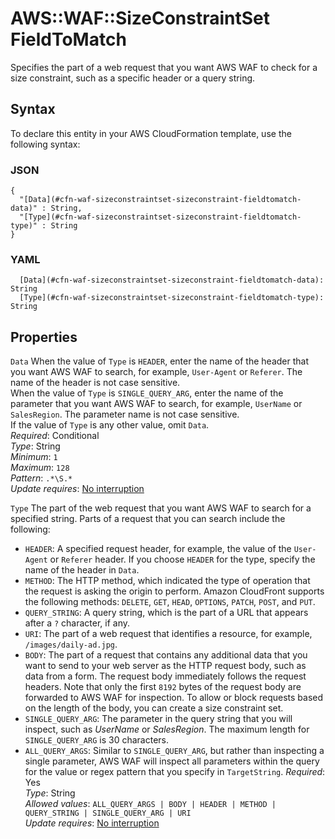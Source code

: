 # AWS::WAF::SizeConstraintSet FieldToMatch<a name="aws-properties-waf-sizeconstraintset-sizeconstraint-fieldtomatch"></a>

Specifies the part of a web request that you want AWS WAF to check for a size constraint, such as a specific header or a query string\. 

## Syntax<a name="aws-properties-waf-sizeconstraintset-sizeconstraint-fieldtomatch-syntax"></a>

To declare this entity in your AWS CloudFormation template, use the following syntax:

### JSON<a name="aws-properties-waf-sizeconstraintset-sizeconstraint-fieldtomatch-syntax.json"></a>

```
{
  "[Data](#cfn-waf-sizeconstraintset-sizeconstraint-fieldtomatch-data)" : String,
  "[Type](#cfn-waf-sizeconstraintset-sizeconstraint-fieldtomatch-type)" : String
}
```

### YAML<a name="aws-properties-waf-sizeconstraintset-sizeconstraint-fieldtomatch-syntax.yaml"></a>

```
  [Data](#cfn-waf-sizeconstraintset-sizeconstraint-fieldtomatch-data): String
  [Type](#cfn-waf-sizeconstraintset-sizeconstraint-fieldtomatch-type): String
```

## Properties<a name="aws-properties-waf-sizeconstraintset-sizeconstraint-fieldtomatch-properties"></a>

`Data`  <a name="cfn-waf-sizeconstraintset-sizeconstraint-fieldtomatch-data"></a>
When the value of `Type` is `HEADER`, enter the name of the header that you want AWS WAF to search, for example, `User-Agent` or `Referer`\. The name of the header is not case sensitive\.  
When the value of `Type` is `SINGLE_QUERY_ARG`, enter the name of the parameter that you want AWS WAF to search, for example, `UserName` or `SalesRegion`\. The parameter name is not case sensitive\.  
If the value of `Type` is any other value, omit `Data`\.  
*Required*: Conditional  
*Type*: String  
*Minimum*: `1`  
*Maximum*: `128`  
*Pattern*: `.*\S.*`  
*Update requires*: [No interruption](https://docs.aws.amazon.com/AWSCloudFormation/latest/UserGuide/using-cfn-updating-stacks-update-behaviors.html#update-no-interrupt)

`Type`  <a name="cfn-waf-sizeconstraintset-sizeconstraint-fieldtomatch-type"></a>
The part of the web request that you want AWS WAF to search for a specified string\. Parts of a request that you can search include the following:  
+  `HEADER`: A specified request header, for example, the value of the `User-Agent` or `Referer` header\. If you choose `HEADER` for the type, specify the name of the header in `Data`\.
+  `METHOD`: The HTTP method, which indicated the type of operation that the request is asking the origin to perform\. Amazon CloudFront supports the following methods: `DELETE`, `GET`, `HEAD`, `OPTIONS`, `PATCH`, `POST`, and `PUT`\.
+  `QUERY_STRING`: A query string, which is the part of a URL that appears after a `?` character, if any\.
+  `URI`: The part of a web request that identifies a resource, for example, `/images/daily-ad.jpg`\.
+  `BODY`: The part of a request that contains any additional data that you want to send to your web server as the HTTP request body, such as data from a form\. The request body immediately follows the request headers\. Note that only the first `8192` bytes of the request body are forwarded to AWS WAF for inspection\. To allow or block requests based on the length of the body, you can create a size constraint set\. 
+  `SINGLE_QUERY_ARG`: The parameter in the query string that you will inspect, such as *UserName* or *SalesRegion*\. The maximum length for `SINGLE_QUERY_ARG` is 30 characters\.
+  `ALL_QUERY_ARGS`: Similar to `SINGLE_QUERY_ARG`, but rather than inspecting a single parameter, AWS WAF will inspect all parameters within the query for the value or regex pattern that you specify in `TargetString`\.
*Required*: Yes  
*Type*: String  
*Allowed values*: `ALL_QUERY_ARGS | BODY | HEADER | METHOD | QUERY_STRING | SINGLE_QUERY_ARG | URI`  
*Update requires*: [No interruption](https://docs.aws.amazon.com/AWSCloudFormation/latest/UserGuide/using-cfn-updating-stacks-update-behaviors.html#update-no-interrupt)